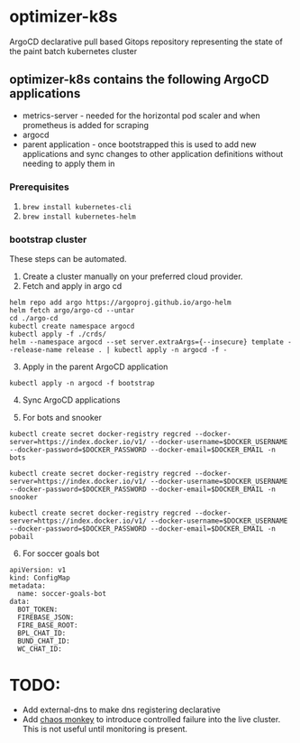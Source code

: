 # optimizer-k8s
ArgoCD declarative pull based Gitops repository representing the state of the paint batch kubernetes cluster 

## optimizer-k8s contains the following ArgoCD applications

 - metrics-server - needed for the horizontal pod scaler and when prometheus is added for scraping
 - argocd
 - parent application - once bootstrapped this is used to add new applications and sync changes to other application definitions without needing to apply them in


### Prerequisites
1. `brew install kubernetes-cli`
2. `brew install kubernetes-helm`

### bootstrap cluster
These steps can be automated.

1. Create a cluster manually on your preferred cloud provider.
2. Fetch and apply in argo cd
  ```
  helm repo add argo https://argoproj.github.io/argo-helm
  helm fetch argo/argo-cd --untar
  cd ./argo-cd
  kubectl create namespace argocd
  kubectl apply -f ./crds/
  helm --namespace argocd --set server.extraArgs={--insecure} template --release-name release . | kubectl apply -n argocd -f -
  ```
3. Apply in the parent ArgoCD application
```
kubectl apply -n argocd -f bootstrap
```

4. Sync ArgoCD applications

5. For bots and snooker

`kubectl create secret docker-registry regcred --docker-server=https://index.docker.io/v1/ --docker-username=$DOCKER_USERNAME --docker-password=$DOCKER_PASSWORD --docker-email=$DOCKER_EMAIL -n bots`

`kubectl create secret docker-registry regcred --docker-server=https://index.docker.io/v1/ --docker-username=$DOCKER_USERNAME --docker-password=$DOCKER_PASSWORD --docker-email=$DOCKER_EMAIL -n snooker`

`kubectl create secret docker-registry regcred --docker-server=https://index.docker.io/v1/ --docker-username=$DOCKER_USERNAME --docker-password=$DOCKER_PASSWORD --docker-email=$DOCKER_EMAIL -n pobail`


6. For soccer goals bot
```
apiVersion: v1
kind: ConfigMap
metadata:
  name: soccer-goals-bot
data:
  BOT_TOKEN:
  FIREBASE_JSON:
  FIRE_BASE_ROOT:
  BPL_CHAT_ID:
  BUND_CHAT_ID:
  WC_CHAT_ID:
````

# TODO:
 * Add external-dns to make dns registering declarative
 * Add [chaos monkey](https://github.com/helm/charts/tree/master/stable/chaoskube) to introduce controlled failure into the live cluster. This is not useful until monitoring is present.